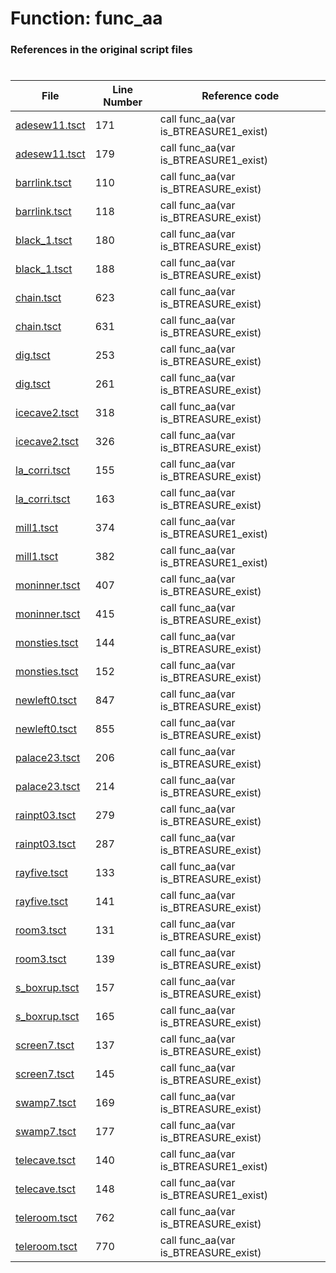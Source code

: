 # Function: func_aa
### References in the original script files

#

| File | Line Number | Reference code |
| --- | --- | --- |
| [adesew11.tsct](../../../out/adesew11.tsct#L171) | 171 | call func_aa(var is_BTREASURE1_exist) |
| [adesew11.tsct](../../../out/adesew11.tsct#L179) | 179 | call func_aa(var is_BTREASURE1_exist) |
| [barrlink.tsct](../../../out/barrlink.tsct#L110) | 110 | call func_aa(var is_BTREASURE_exist) |
| [barrlink.tsct](../../../out/barrlink.tsct#L118) | 118 | call func_aa(var is_BTREASURE_exist) |
| [black_1.tsct](../../../out/black_1.tsct#L180) | 180 | call func_aa(var is_BTREASURE_exist) |
| [black_1.tsct](../../../out/black_1.tsct#L188) | 188 | call func_aa(var is_BTREASURE_exist) |
| [chain.tsct](../../../out/chain.tsct#L623) | 623 | call func_aa(var is_BTREASURE_exist) |
| [chain.tsct](../../../out/chain.tsct#L631) | 631 | call func_aa(var is_BTREASURE_exist) |
| [dig.tsct](../../../out/dig.tsct#L253) | 253 | call func_aa(var is_BTREASURE_exist) |
| [dig.tsct](../../../out/dig.tsct#L261) | 261 | call func_aa(var is_BTREASURE_exist) |
| [icecave2.tsct](../../../out/icecave2.tsct#L318) | 318 | call func_aa(var is_BTREASURE_exist) |
| [icecave2.tsct](../../../out/icecave2.tsct#L326) | 326 | call func_aa(var is_BTREASURE_exist) |
| [la_corri.tsct](../../../out/la_corri.tsct#L155) | 155 | call func_aa(var is_BTREASURE_exist) |
| [la_corri.tsct](../../../out/la_corri.tsct#L163) | 163 | call func_aa(var is_BTREASURE_exist) |
| [mill1.tsct](../../../out/mill1.tsct#L374) | 374 | call func_aa(var is_BTREASURE1_exist) |
| [mill1.tsct](../../../out/mill1.tsct#L382) | 382 | call func_aa(var is_BTREASURE1_exist) |
| [moninner.tsct](../../../out/moninner.tsct#L407) | 407 | call func_aa(var is_BTREASURE_exist) |
| [moninner.tsct](../../../out/moninner.tsct#L415) | 415 | call func_aa(var is_BTREASURE_exist) |
| [monsties.tsct](../../../out/monsties.tsct#L144) | 144 | call func_aa(var is_BTREASURE_exist) |
| [monsties.tsct](../../../out/monsties.tsct#L152) | 152 | call func_aa(var is_BTREASURE_exist) |
| [newleft0.tsct](../../../out/newleft0.tsct#L847) | 847 | call func_aa(var is_BTREASURE_exist) |
| [newleft0.tsct](../../../out/newleft0.tsct#L855) | 855 | call func_aa(var is_BTREASURE_exist) |
| [palace23.tsct](../../../out/palace23.tsct#L206) | 206 | call func_aa(var is_BTREASURE_exist) |
| [palace23.tsct](../../../out/palace23.tsct#L214) | 214 | call func_aa(var is_BTREASURE_exist) |
| [rainpt03.tsct](../../../out/rainpt03.tsct#L279) | 279 | call func_aa(var is_BTREASURE_exist) |
| [rainpt03.tsct](../../../out/rainpt03.tsct#L287) | 287 | call func_aa(var is_BTREASURE_exist) |
| [rayfive.tsct](../../../out/rayfive.tsct#L133) | 133 | call func_aa(var is_BTREASURE_exist) |
| [rayfive.tsct](../../../out/rayfive.tsct#L141) | 141 | call func_aa(var is_BTREASURE_exist) |
| [room3.tsct](../../../out/room3.tsct#L131) | 131 | call func_aa(var is_BTREASURE_exist) |
| [room3.tsct](../../../out/room3.tsct#L139) | 139 | call func_aa(var is_BTREASURE_exist) |
| [s_boxrup.tsct](../../../out/s_boxrup.tsct#L157) | 157 | call func_aa(var is_BTREASURE_exist) |
| [s_boxrup.tsct](../../../out/s_boxrup.tsct#L165) | 165 | call func_aa(var is_BTREASURE_exist) |
| [screen7.tsct](../../../out/screen7.tsct#L137) | 137 | call func_aa(var is_BTREASURE_exist) |
| [screen7.tsct](../../../out/screen7.tsct#L145) | 145 | call func_aa(var is_BTREASURE_exist) |
| [swamp7.tsct](../../../out/swamp7.tsct#L169) | 169 | call func_aa(var is_BTREASURE_exist) |
| [swamp7.tsct](../../../out/swamp7.tsct#L177) | 177 | call func_aa(var is_BTREASURE_exist) |
| [telecave.tsct](../../../out/telecave.tsct#L140) | 140 | call func_aa(var is_BTREASURE1_exist) |
| [telecave.tsct](../../../out/telecave.tsct#L148) | 148 | call func_aa(var is_BTREASURE1_exist) |
| [teleroom.tsct](../../../out/teleroom.tsct#L762) | 762 | call func_aa(var is_BTREASURE_exist) |
| [teleroom.tsct](../../../out/teleroom.tsct#L770) | 770 | call func_aa(var is_BTREASURE_exist) |
